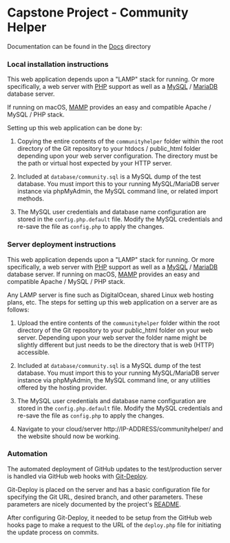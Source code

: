 # Capstone Project - Community Helper

Documentation can be found in the [Docs](docs) directory

### Local installation instructions

This web application depends upon a "LAMP" stack for running. Or more specifically, a
 web server with [PHP](https://php.net/) support as well as a [MySQL](https://mysql.com/) / [MariaDB](https://mariadb.org/) database server.

 If running on macOS, [MAMP](https://www.mamp.info/en/) provides an easy and compatible Apache / MySQL / PHP stack.

 Setting up this web application can be done by:

 1. Copying the entire contents of the `communityhelper` folder within the root directory of the Git repository to your htdocs / public_html folder depending upon your web server configuration. The directory must be the path or virtual host expected by your HTTP server.

 2. Included at `database/community.sql` is a MySQL dump of the test database. You must import this to your running MySQL/MariaDB server instance via phpMyAdmin, the MySQL command line, or related
 import methods.

 3. The MySQL user credentials and database name configuration are stored in the `config.php.default` file. Modify the MySQL credentials and re-save the file as `config.php` to apply the changes.

### Server deployment instructions

 This web application depends upon a "LAMP" stack for running. Or more specifically, a
  web server with [PHP](https://php.net/) support as well as a [MySQL](https://mysql.com/) / [MariaDB](https://mariadb.org/) database server.  If running on macOS, [MAMP](https://www.mamp.info/en/) provides an easy and compatible Apache / MySQL / PHP stack.

Any LAMP server is fine such as DigitalOcean, shared Linux web hosting plans, etc. The steps for setting up this web application on a server are as follows:

  1. Upload the entire contents of the `communityhelper` folder within the root directory of the Git repository to your public_html folder on your web server. Depending upon your web server the folder name might be slightly different but just needs to be the directory that is web (HTTP) accessible.

  2. Included at `database/community.sql` is a MySQL dump of the test database. You must import this to your running MySQL/MariaDB server instance via phpMyAdmin, the MySQL command line, or any utilities offered by the hosting provider.

  3. The MySQL user credentials and database name configuration are stored in the `config.php.default` file. Modify the MySQL credentials and re-save the file as `config.php` to apply the changes.

  4. Navigate to your cloud/server http://IP-ADDRESS/communityhelper/ and the website should now be working.

### Automation ###

The automated deployment of GitHub updates to the test/production server is handled via GitHub web hooks with [Git-Deploy](https://github.com/vicenteguerra/git-deploy).

Git-Deploy is placed on the server and has a basic configuration file for specifying the Git URL, desired branch, and other parameters. These parameters are nicely documented by the project's [README](https://github.com/vicenteguerra/git-deploy/blob/master/README.md).

After configuring Git-Deploy, it needed to be setup from the GitHub web hooks page to make a request to the URL of the `deploy.php` file for initiating the update process on commits.
